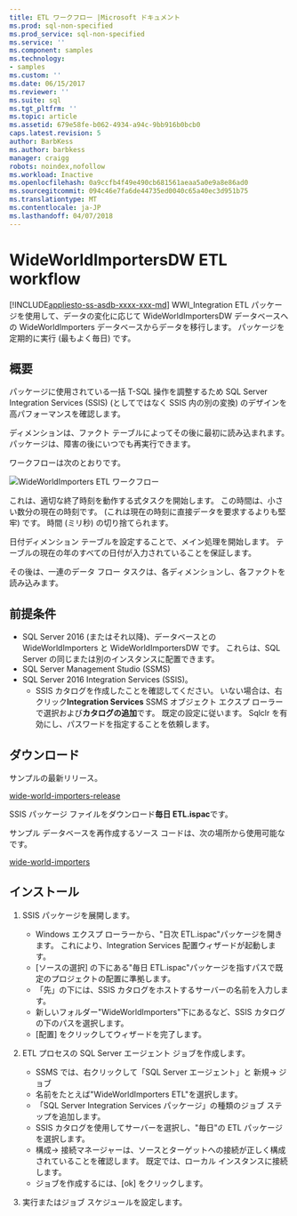 ```yaml
---
title: ETL ワークフロー |Microsoft ドキュメント
ms.prod: sql-non-specified
ms.prod_service: sql-non-specified
ms.service: ''
ms.component: samples
ms.technology:
- samples
ms.custom: ''
ms.date: 06/15/2017
ms.reviewer: ''
ms.suite: sql
ms.tgt_pltfrm: ''
ms.topic: article
ms.assetid: 679e58fe-b062-4934-a94c-9bb916b0bcb0
caps.latest.revision: 5
author: BarbKess
ms.author: barbkess
manager: craigg
robots: noindex,nofollow
ms.workload: Inactive
ms.openlocfilehash: 0a9ccfb4f49e490cb681561aeaa5a0e9a8e86ad0
ms.sourcegitcommit: 094c46e7fa6de44735ed0040c65a40ec3d951b75
ms.translationtype: MT
ms.contentlocale: ja-JP
ms.lasthandoff: 04/07/2018
---
```

# <a name="wideworldimportersdw-etl-workflow"></a>WideWorldImportersDW ETL workflow
[!INCLUDE[appliesto-ss-asdb-xxxx-xxx-md](../../includes/appliesto-ss-asdb-xxxx-xxx-md.md)]
WWI_Integration ETL パッケージを使用して、データの変化に応じて WideWorldImportersDW データベースへの WideWorldImporters データベースからデータを移行します。 パッケージを定期的に実行 (最もよく毎日) です。

## <a name="overview"></a>概要

パッケージに使用されている一括 T-SQL 操作を調整するため SQL Server Integration Services (SSIS) (としてではなく SSIS 内の別の変換) のデザインを高パフォーマンスを確認します。

ディメンションは、ファクト テーブルによってその後に最初に読み込まれます。 パッケージは、障害の後にいつでも再実行できます。

ワークフローは次のとおりです。

 ![WideWorldImporters ETL ワークフロー](../../sample/world-wide-importers/media/wideworldimporters-etl-workflow.png)

これは、適切な終了時刻を動作する式タスクを開始します。 この時間は、小さい数分の現在の時刻です。 (これは現在の時刻に直接データを要求するよりも堅牢) です。 時間 (ミリ秒) の切り捨てられます。

日付ディメンション テーブルを設定することで、メイン処理を開始します。 テーブルの現在の年のすべての日付が入力されていることを保証します。

その後は、一連のデータ フロー タスクは、各ディメンションし、各ファクトを読み込みます。

## <a name="prerequisites"></a>前提条件

- SQL Server 2016 (またはそれ以降)、データベースとの WideWorldImporters と WideWorldImportersDW です。 これらは、SQL Server の同じまたは別のインスタンスに配置できます。
- SQL Server Management Studio (SSMS)
- SQL Server 2016 Integration Services (SSIS)。
  - SSIS カタログを作成したことを確認してください。 いない場合は、右クリック**Integration Services** SSMS オブジェクト エクスプ ローラーで選択および**カタログの追加**です。 既定の設定に従います。 Sqlclr を有効にし、パスワードを指定することを依頼します。


## <a name="download"></a>ダウンロード

サンプルの最新リリース。

[wide-world-importers-release](http://go.microsoft.com/fwlink/?LinkID=800630)

SSIS パッケージ ファイルをダウンロード**毎日 ETL.ispac**です。

サンプル データベースを再作成するソース コードは、次の場所から使用可能なです。

[wide-world-importers](https://github.com/Microsoft/sql-server-samples/tree/master/samples/databases/wide-world-importers/wwi-integration-etl)

## <a name="install"></a>インストール

1. SSIS パッケージを展開します。
   - Windows エクスプ ローラーから、"日次 ETL.ispac"パッケージを開きます。 これにより、Integration Services 配置ウィザードが起動します。
   - [ソースの選択] の下にある"毎日 ETL.ispac"パッケージを指すパスで既定のプロジェクトの配置に準拠します。
   - 「先」の下には、SSIS カタログをホストするサーバーの名前を入力します。
   - 新しいフォルダー"WideWorldImporters"下にあるなど、SSIS カタログの下のパスを選択します。
   - [配置] をクリックしてウィザードを完了します。

2. ETL プロセスの SQL Server エージェント ジョブを作成します。
   - SSMS では、右クリックして「SQL Server エージェント」と 新規-> ジョブ
   - 名前をたとえば"WideWorldImporters ETL"を選択します。
   - 「SQL Server Integration Services パッケージ」の種類のジョブ ステップを追加します。
   - SSIS カタログを使用してサーバーを選択し、"毎日"の ETL パッケージを選択します。
   - 構成-> 接続マネージャーは、ソースとターゲットへの接続が正しく構成されていることを確認します。 既定では、ローカル インスタンスに接続します。
   - ジョブを作成するには、[ok] をクリックします。

3. 実行またはジョブ スケジュールを設定します。
